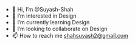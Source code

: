 - 👋 Hi, I’m @Suyash-Shah
- 👀 I’m interested in Design
- 🌱 I’m currently learning Design
- 💞️ I’m looking to collaborate on Design
- 📫 How to reach me shahsuyash2@gmail.com

<!---
Suyash-Shah/Suyash-Shah is a ✨ special ✨ repository because its `README.md` (this file) appears on your GitHub profile.
You can click the Preview link to take a look at your changes.
--->
